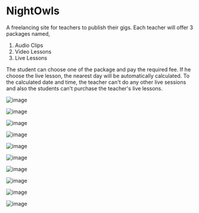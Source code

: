 # NightOwls
A freelancing site for teachers to publish their gigs. Each teacher will offer 3 packages named,
1. Audio Clips
2. Video Lessons
3. Live Lessons


The student can choose one of the package and pay the required fee. If he choose the live lesson, the nearest day will be automatically calculated. To the calculated date and time, the teacher can't do any other live sessions and also the students can't purchase the teacher's live lessons.

![image](https://github.com/drgnhunter/NightOwls-main/blob/eb2671fea1d8822b71305f68a353094941a7a5c9/1.PNG)

![image](https://github.com/drgnhunter/NightOwls-main/blob/eb2671fea1d8822b71305f68a353094941a7a5c9/2.PNG)

![image](https://github.com/drgnhunter/NightOwls-main/blob/eb2671fea1d8822b71305f68a353094941a7a5c9/3.PNG)

![image](https://github.com/drgnhunter/NightOwls-main/blob/eb2671fea1d8822b71305f68a353094941a7a5c9/4.PNG)

![image](https://github.com/drgnhunter/NightOwls-main/blob/eb2671fea1d8822b71305f68a353094941a7a5c9/5.PNG)

![image](https://github.com/drgnhunter/NightOwls-main/blob/eb2671fea1d8822b71305f68a353094941a7a5c9/8.PNG)

![image](https://github.com/drgnhunter/NightOwls-main/blob/eb2671fea1d8822b71305f68a353094941a7a5c9/9.PNG)

![image](https://github.com/drgnhunter/NightOwls-main/blob/eb2671fea1d8822b71305f68a353094941a7a5c9/10.PNG)

![image](https://github.com/drgnhunter/NightOwls-main/blob/eb2671fea1d8822b71305f68a353094941a7a5c9/11.PNG)

![image](https://github.com/drgnhunter/NightOwls-main/blob/eb2671fea1d8822b71305f68a353094941a7a5c9/12.PNG)
 
